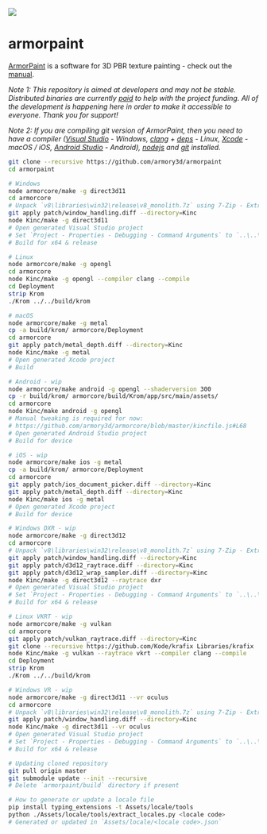 ![](https://armorpaint.org/img/git.jpg)

armorpaint
==============

[ArmorPaint](https://armorpaint.org) is a software for 3D PBR texture painting - check out the [manual](https://armorpaint.org/manual).

*Note 1: This repository is aimed at developers and may not be stable. Distributed binaries are currently [paid](https://armorpaint.org/download) to help with the project funding. All of the development is happening here in order to make it accessible to everyone. Thank you for support!*

*Note 2: If you are compiling git version of ArmorPaint, then you need to have a compiler ([Visual Studio](https://visualstudio.microsoft.com/downloads/) - Windows, [clang](https://clang.llvm.org/get_started.html) + [deps](https://github.com/armory3d/armorpaint/wiki/Linux-Dependencies) - Linux, [Xcode](https://developer.apple.com/xcode/resources/) - macOS / iOS, [Android Studio](https://developer.android.com/studio) - Android), [nodejs](https://nodejs.org/en/download/) and [git](https://git-scm.com/downloads) installed.*
```bash
git clone --recursive https://github.com/armory3d/armorpaint
cd armorpaint
```
```bash
# Windows
node armorcore/make -g direct3d11
cd armorcore
# Unpack `v8\libraries\win32\release\v8_monolith.7z` using 7-Zip - Extract Here (exceeds 100MB)
git apply patch/window_handling.diff --directory=Kinc
node Kinc/make -g direct3d11
# Open generated Visual Studio project
# Set `Project - Properties - Debugging - Command Arguments` to `..\..\build\krom`
# Build for x64 & release
```
```bash
# Linux
node armorcore/make -g opengl
cd armorcore
node Kinc/make -g opengl --compiler clang --compile
cd Deployment
strip Krom
./Krom ../../build/krom
```
```bash
# macOS
node armorcore/make -g metal
cp -a build/krom/ armorcore/Deployment
cd armorcore
git apply patch/metal_depth.diff --directory=Kinc
node Kinc/make -g metal
# Open generated Xcode project
# Build
```
```bash
# Android - wip
node armorcore/make android -g opengl --shaderversion 300
cp -r build/krom/ armorcore/build/Krom/app/src/main/assets/
cd armorcore
node Kinc/make android -g opengl
# Manual tweaking is required for now:
# https://github.com/armory3d/armorcore/blob/master/kincfile.js#L68
# Open generated Android Studio project
# Build for device
```
```bash
# iOS - wip
node armorcore/make ios -g metal
cp -a build/krom/ armorcore/Deployment
cd armorcore
git apply patch/ios_document_picker.diff --directory=Kinc
git apply patch/metal_depth.diff --directory=Kinc
node Kinc/make ios -g metal
# Open generated Xcode project
# Build for device
```
```bash
# Windows DXR - wip
node armorcore/make -g direct3d12
cd armorcore
# Unpack `v8\libraries\win32\release\v8_monolith.7z` using 7-Zip - Extract Here (exceeds 100MB)
git apply patch/window_handling.diff --directory=Kinc
git apply patch/d3d12_raytrace.diff --directory=Kinc
git apply patch/d3d12_wrap_sampler.diff --directory=Kinc
node Kinc/make -g direct3d12 --raytrace dxr
# Open generated Visual Studio project
# Set `Project - Properties - Debugging - Command Arguments` to `..\..\build\krom`
# Build for x64 & release
```
```bash
# Linux VKRT - wip
node armorcore/make -g vulkan
cd armorcore
git apply patch/vulkan_raytrace.diff --directory=Kinc
git clone --recursive https://github.com/Kode/krafix Libraries/krafix
node Kinc/make -g vulkan --raytrace vkrt --compiler clang --compile
cd Deployment
strip Krom
./Krom ../../build/krom
```
```bash
# Windows VR - wip
node armorcore/make -g direct3d11 --vr oculus
cd armorcore
# Unpack `v8\libraries\win32\release\v8_monolith.7z` using 7-Zip - Extract Here (exceeds 100MB)
git apply patch/window_handling.diff --directory=Kinc
node Kinc/make -g direct3d11 --vr oculus
# Open generated Visual Studio project
# Set `Project - Properties - Debugging - Command Arguments` to `..\..\build\krom`
# Build for x64 & release
```
```bash
# Updating cloned repository
git pull origin master
git submodule update --init --recursive
# Delete `armorpaint/build` directory if present
```
```bash
# How to generate or update a locale file
pip install typing_extensions -t Assets/locale/tools
python ./Assets/locale/tools/extract_locales.py <locale code>
# Generated or updated in `Assets/locale/<locale code>.json`
```
